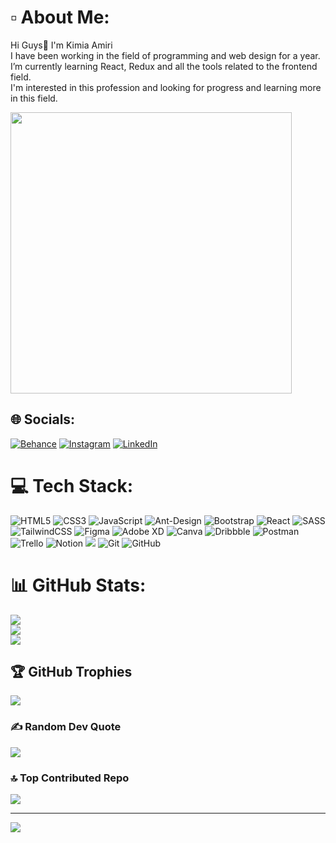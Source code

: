 # ▫️ About Me:
Hi Guys👋 I'm Kimia Amiri<br>I have been working in the field of programming and web design for a year. <br>I’m currently learning React, Redux and all the tools related to the frontend field.<br>I'm interested in this profession and looking for progress and learning more in this field.


<img src="https://media.giphy.com/media/L1R1tvI9svkIWwpVYr/giphy.gif" width="450" align="center" >

## 🌐 Socials:
[![Behance](https://img.shields.io/badge/Behance-1769ff?logo=behance&logoColor=white)](https://behance.net/Kim4am) [![Instagram](https://img.shields.io/badge/Instagram-%23E4405F.svg?logo=Instagram&logoColor=white)](https://instagram.com/imkimiw) [![LinkedIn](https://img.shields.io/badge/LinkedIn-%230077B5.svg?logo=linkedin&logoColor=white)](https://linkedin.com/in/kimiaamiri) 

# 💻 Tech Stack:
![HTML5](https://img.shields.io/badge/html5-%23E34F26.svg?style=flat&logo=html5&logoColor=white) ![CSS3](https://img.shields.io/badge/css3-%231572B6.svg?style=flat&logo=css3&logoColor=white) ![JavaScript](https://img.shields.io/badge/javascript-%23323330.svg?style=flat&logo=javascript&logoColor=%23F7DF1E) ![Ant-Design](https://img.shields.io/badge/-AntDesign-%230170FE?style=flat&logo=ant-design&logoColor=white) ![Bootstrap](https://img.shields.io/badge/bootstrap-%23563D7C.svg?style=flat&logo=bootstrap&logoColor=white) ![React](https://img.shields.io/badge/react-%2320232a.svg?style=flat&logo=react&logoColor=%2361DAFB) ![SASS](https://img.shields.io/badge/SASS-hotpink.svg?style=flat&logo=SASS&logoColor=white) ![TailwindCSS](https://img.shields.io/badge/tailwindcss-%2338B2AC.svg?style=flat&logo=tailwind-css&logoColor=white) 	![Figma](https://img.shields.io/badge/figma-%23F24E1E.svg?style=flat&logo=figma&logoColor=white) ![Adobe XD](https://img.shields.io/badge/Adobe%20XD-470137?style=flat&logo=Adobe%20XD&logoColor=#FF61F6) ![Canva](https://img.shields.io/badge/Canva-%2300C4CC.svg?style=flat&logo=Canva&logoColor=white) ![Dribbble](https://img.shields.io/badge/Dribbble-EA4C89?style=flat&logo=dribbble&logoColor=white) ![Postman](https://img.shields.io/badge/Postman-FF6C37?style=flat&logo=postman&logoColor=white) ![Trello](https://img.shields.io/badge/Trello-%23026AA7.svg?style=flat&logo=Trello&logoColor=white) ![Notion](https://img.shields.io/badge/Notion-%23000000.svg?style=flat&logo=notion&logoColor=white)
<img src="https://img.shields.io/badge/-Visual%20Studio%20Code-23A9F2?style=flat-square&logo=Visual%20Studio%20Code&logoColor=white"/>
![Git](https://img.shields.io/badge/-Git-black?style=flat-square&logo=git)
![GitHub](https://img.shields.io/badge/-GitHub-181717?style=flat-square&logo=github)
# 📊 GitHub Stats:
![](https://github-readme-stats.vercel.app/api?username=kimamiri&theme=midnight-purple&hide_border=false&include_all_commits=false&count_private=false)<br/>
![](https://github-readme-streak-stats.herokuapp.com/?user=kimamiri&theme=midnight-purple&hide_border=false)<br/>
![](https://github-readme-stats.vercel.app/api/top-langs/?username=kimamiri&theme=midnight-purple&hide_border=false&include_all_commits=false&count_private=false&layout=compact)

## 🏆 GitHub Trophies
![](https://github-profile-trophy.vercel.app/?username=kimamiri&theme=dark&no-frame=false&no-bg=true&margin-w=4)

### ✍️ Random Dev Quote
![](https://quotes-github-readme.vercel.app/api?type=horizontal&theme=dark)

### 🔝 Top Contributed Repo
![](https://github-contributor-stats.vercel.app/api?username=kimamiri&limit=5&theme=dark&combine_all_yearly_contributions=true)

---
[![](https://visitcount.itsvg.in/api?id=kimamiri&icon=2&color=0)](https://visitcount.itsvg.in)

<!-- Proudly created with GPRM ( https://gprm.itsvg.in ) -->


